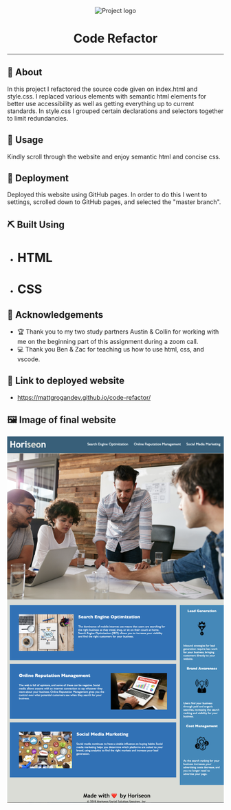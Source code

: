 <p align="center">
 <img width=200px height=200px src="https://i.imgur.com/6wj0hh6.jpg" alt="Project logo"></a>
</p>

<h1 align="center">Code Refactor</h1>

---

## 🧐 About <a name = "about"></a>

In this project I refactored the source code given on index.html and style.css. I replaced various elements with semantic html elements for better use accessibility as well as getting everything up to current standards. In style.css I grouped certain declarations and selectors together to limit redundancies.

## 🎈 Usage <a name="usage"></a>

Kindly scroll through the website and enjoy semantic html and concise css.

## 🚀 Deployment <a name = "deployment"></a>

Deployed this website using GitHub pages. In order to do this I went to settings, scrolled down to GitHub pages, and selected the "master branch".

## ⛏️ Built Using <a name = "built_using"></a>

- # HTML
- # CSS

## 🎉 Acknowledgements <a name = "acknowledgement"></a>

- 🏆 Thank you to my two study partners Austin & Collin for working with me on the beginning part of this assignment during a zoom call.
- 💻 Thank you Ben & Zac for teaching us how to use html, css, and vscode.

## 🔗 Link to deployed website

- https://mattgrogandev.github.io/code-refactor/

## 🖼️ Image of final website

![finalsite](assets/images/2021-10-27-21-34-28.png)
